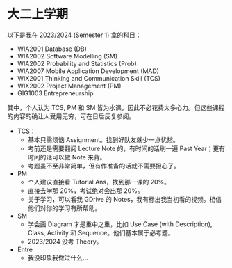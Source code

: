 # 大二上学期

以下是我在 2023/2024 (Semester 1) 拿的科目：

- WIA2001 Database (DB)
- WIA2002 Software Modelling (SM)
- WIA2002 Probability and Statistics (Prob)
- WIA2007 Mobile Application Development (MAD)
- WIX2001 Thinking and Communication Skill (TCS)
- WIX2002 Project Management (PM)
- GIG1003 Entrepreneurship

其中，个人认为 TCS, PM 和 SM 皆为水课，因此不必花费太多心力。但这些课程的内容的确让人受用无穷，可在日后反复参阅。

- TCS：
  - 基本只需烦恼 Assignment。找到好队友就少一点忧愁。
  - 考前还是需要翻阅 Lecture Note 的，有时间的话刷一遍 Past Year；更有时间的话可以做 Note 来背。
  - 考题虽不至非常简单，但有作准备的话就不需要担心了。
- PM
  - 个人建议直接看 Tutorial Ans，找到那一课的 20%。
  - 直接去学那 20%，考试绝对会出那 20%。
  - 关于学习，可以看我 GDrive 的 Notes，我有标出我当初看的视频。相信他们对你的学习有所帮助。
- SM
  - 学会画 Diagram 才是重中之重，比如 Use Case (with Description), Class, Activity 和 Sequence。他们基本属于必考题。
  - 2023/2024 没考 Theory。
- Entre
  - 我没印象我做过什么...

